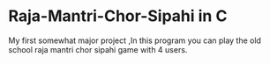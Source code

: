 # Raja-Mantri-Chor-Sipahi in C
My first somewhat major project ,In this program you can play the old school raja mantri chor sipahi game with 4 users.
